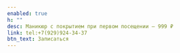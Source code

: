 ```yaml
---
enabled: true
h: ""
desc: Маникюр с покрытием при первом посещении — 999 ₽
link: tel:+7(929)924-34-37
btn_text: Записаться
---
```

